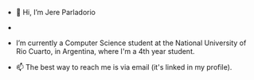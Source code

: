- 👋 Hi, I’m Jere Parladorio
- 
- I’m currently a Computer Science student at the National University of Rio Cuarto, in Argentina,
  where I'm a 4th year student.
  
- 📫 The best way to reach me is via email (it's linked in my profile).

<!---
jereparla/jereparla is a ✨ special ✨ repository because its `README.md` (this file) appears on your GitHub profile.
You can click the Preview link to take a look at your changes.
--->

